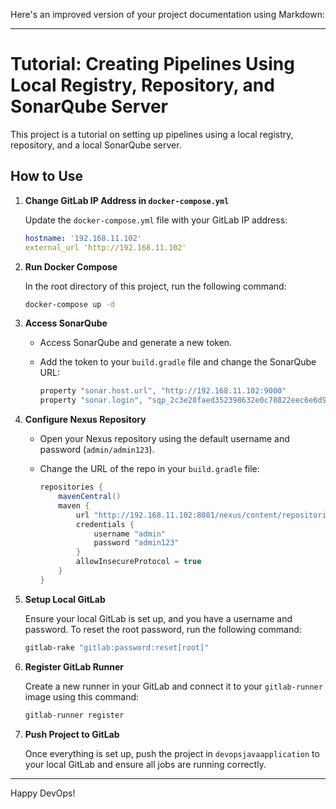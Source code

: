 Here's an improved version of your project documentation using Markdown:

---

# Tutorial: Creating Pipelines Using Local Registry, Repository, and SonarQube Server

This project is a tutorial on setting up pipelines using a local registry, repository, and a local SonarQube server.

## How to Use

1. **Change GitLab IP Address in `docker-compose.yml`**

   Update the `docker-compose.yml` file with your GitLab IP address:

   ```yaml
   hostname: '192.168.11.102'
   external_url 'http://192.168.11.102'
   ```

2. **Run Docker Compose**

   In the root directory of this project, run the following command:

   ```sh
   docker-compose up -d
   ```

3. **Access SonarQube**

   - Access SonarQube and generate a new token.
   - Add the token to your `build.gradle` file and change the SonarQube URL:

     ```gradle
     property "sonar.host.url", "http://192.168.11.102:9000"
     property "sonar.login", "sqp_2c3e28faed352398632e0c78822eec6e6d9d7472"
     ```

4. **Configure Nexus Repository**

   - Open your Nexus repository using the default username and password (`admin/admin123`).
   - Change the URL of the repo in your `build.gradle` file:

     ```gradle
     repositories {
         mavenCentral()
         maven {
             url "http://192.168.11.102:8081/nexus/content/repositories/central/"
             credentials {
                 username "admin"
                 password "admin123"
             }
             allowInsecureProtocol = true
         }
     }
     ```

5. **Setup Local GitLab**

   Ensure your local GitLab is set up, and you have a username and password. To reset the root password, run the following command:

   ```sh
   gitlab-rake "gitlab:password:reset[root]"
   ```

6. **Register GitLab Runner**

   Create a new runner in your GitLab and connect it to your `gitlab-runner` image using this command:

   ```sh
   gitlab-runner register 
   ```

7. **Push Project to GitLab**

   Once everything is set up, push the project in `devopsjavaapplication` to your local GitLab and ensure all jobs are running correctly.

---

Happy DevOps!
